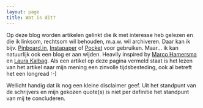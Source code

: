 ```yaml
---
layout: page
title: Wat is dit?
---
```


Op deze blog worden artikelen gelinkt die ik met interesse heb gelezen en die ik linksom, rechtsom wil behouden, m.a.w. wil archiveren.
Daar kan ik bijv. [Pinboard.in](https://pinboard.in), [Instapaper](https://www.instapaper.com) of [Pocket](https://getpocket.com) voor gebruiken.
Maar... ik kan natuurlijk ook een blog er aan wijden. Heavily inspired by [Marco Hamersma](https://marcohamersma.com/pinboard/) en [Laura Kalbag](https://laurakalbag.com/lens/).
Als een artikel op deze pagina vermeld staat is het lezen van het artikel naar mijn mening een zinvolle tijdsbesteding, ook al betreft het een longread :-)

Wellicht handig dat ik nog een kleine disclaimer geef. Uit het standpunt van de schrijvers en mijn gekozen quote(s) is niet per definitie het standpunt van mij te concluderen.
